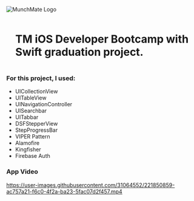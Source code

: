 ![MunchMate Logo](https://user-images.githubusercontent.com/31064552/221853125-1ca568d1-1752-42f0-8e76-be7c866ec2a4.png)

<div id="user-content-toc">
  <ul>
    <summary><h1 style="display: inline-block;">TM iOS Developer Bootcamp with Swift graduation project.</h1></summary>
  </ul>
</div>

### For this project, I used:
- UICollectionView
- UITableView
- UINavigationController
- UISearchbar
- UITabbar
- DSFStepperView
- StepProgressBar
- VIPER Pattern
- Alamofire
- Kingfisher
- Firebase Auth

### App Video

https://user-images.githubusercontent.com/31064552/221850859-ac757a21-f6c0-4f2a-ba23-5fac07d2f457.mp4


